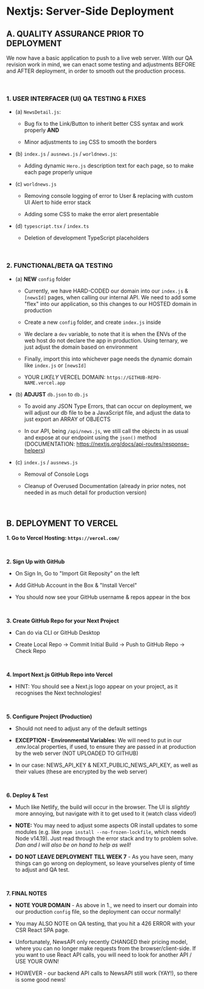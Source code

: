 # Nextjs: Server-Side Deployment

## A. QUALITY ASSURANCE PRIOR TO DEPLOYMENT

We now have a basic application to push to a live web server.  With our QA revision work in mind, we can enact some testing and adjustments BEFORE and AFTER deployment, in order to smooth out the production process.

&nbsp;

### 1. USER INTERFACER (UI) QA TESTING & FIXES

- (a) `NewsDetail.js`: 

  - Bug fix to the Link/Button to inherit better CSS syntax and work properly **AND** 

  - Minor adjustments to `img` CSS to smooth the borders

- (b) `index.js` / `ausnews.js` / `worldnews.js`: 

  - Adding dynamic `Hero.js` description text for each page, so to make each page properly unique

- (c) `worldnews.js`

  - Removing console logging of error to User & replacing with custom UI Alert to hide error stack

  - Adding some CSS to make the error alert presentable

- (d) `typescript.tsx` / `index.ts`

  - Deletion of development TypeScript placeholders

&nbsp;

### 2. FUNCTIONAL/BETA QA TESTING 

- (a) **NEW** `config` folder

  - Currently, we have HARD-CODED our domain into our `index.js` & `[newsId]` pages, when calling our internal API.  We need to add some "flex" into our application, so this changes to our HOSTED domain in production

  - Create a new `config` folder, and create `index.js` inside

  - We declare a `dev` variable, to note that it is when the ENVs of the web host do not declare the app in production.  Using ternary, we just adjust the domain based on environment

  - Finally, import this into whichever page needs the dynamic domain like `index.js` or `[newsId]` 

  - YOUR *LIKELY* VERCEL DOMAIN: `https://GITHUB-REPO-NAME.vercel.app`

- (b) **ADJUST** `db.json` to `db.js`

  - To avoid any JSON Type Errors, that can occur on deployment, we will adjust our db file to be a JavaScript file, and adjust the data to just export an ARRAY of OBJECTS
  
  - In our API, being `/api/news.js`, we still call the objects in as usual and expose at our endpoint using the `json()` method (DOCUMENTATION: https://nextjs.org/docs/api-routes/response-helpers)

- (c) `index.js` / `ausnews.js`

  - Removal of Console Logs

  - Cleanup of Overused Documentation (already in prior notes, not needed in as much detail for production version)


&nbsp;

## B. DEPLOYMENT TO VERCEL

**1. Go to Vercel Hosting: `https://vercel.com/`**

&nbsp;

**2. Sign Up with GitHub**

  - On Sign In, Go to "Import Git Reposity" on the left
    
  - Add GitHub Account in the Box & "Install Vercel"

  - You should now see your GitHub username & repos appear in the box

&nbsp;

**3. Create GitHub Repo for your Next Project**

  - Can do via CLI or GitHub Desktop

  - Create Local Repo -> Commit Initial Build -> Push to GitHub Repo -> Check Repo

&nbsp;

**4. Import Next.js GitHub Repo into Vercel**

  - HINT: You should see a Next.js logo appear on your project, as it recognises the Next technologies!

&nbsp;

**5. Configure Project (Production)**

  - Should not need to adjust any of the default settings

  - **EXCEPTION - Environmental Variables:** We will need to put in our .env.local properties, if used, to ensure they are passed in at production by the web server (NOT UPLOADED TO GITHUB)

  - In our case: NEWS_API_KEY & NEXT_PUBLIC_NEWS_API_KEY, as well as their values (these are encrypted by the web server)

&nbsp;

**6. Deploy & Test**

  - Much like Netlify, the build will occur in the browser.  The UI is *slightly* more annoying, but navigate with it to get used to it (watch class video!) 

  - **NOTE:** You may need to adjust some aspects OR install updates to some modules (e.g. like `pnpm install --no-frozen-lockfile`, which needs Node v14.19).  Just read through the error stack and try to problem solve.  *Dan and I will also be on hand to help as well!*

  - **DO NOT LEAVE DEPLOYMENT TILL WEEK 7** - As you have seen, many things can go wrong on deployment, so leave yourselves plenty of time to adjust and QA test.

&nbsp;

**7. FINAL NOTES**

  - **NOTE YOUR DOMAIN** - As above in 1., we need to insert our domain into our production `config` file, so the deployment can occur normally!

  - You may ALSO NOTE on QA testing, that you hit a 426 ERROR with your CSR React SPA page.

  - Unfortunately, NewsAPI only recently CHANGED their pricing model, where you can no longer make requests from the browser/client-side.  If you want to use React API calls, you will need to look for another API / USE YOUR OWN!

  - HOWEVER - our backend API calls to NewsAPI still work (YAY!), so there is some good news!